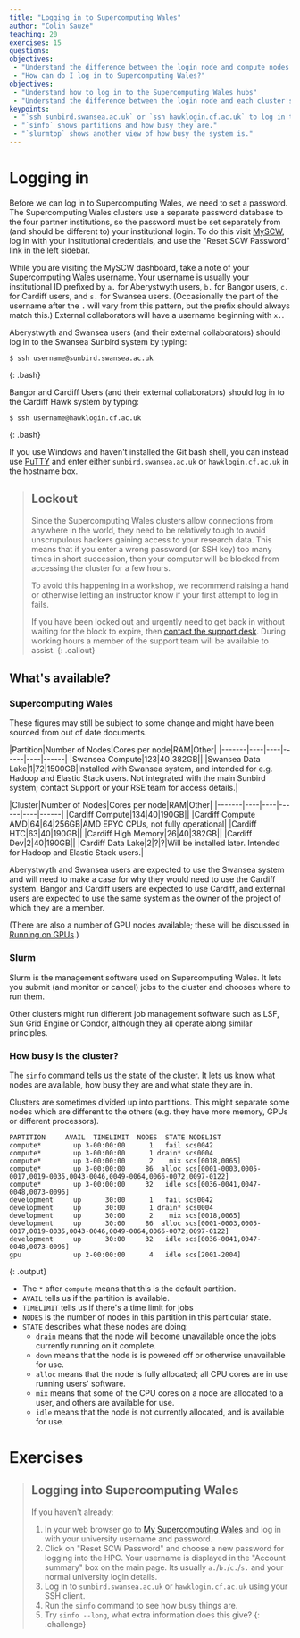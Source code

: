 ```yaml
---
title: "Logging in to Supercomputing Wales"
author: "Colin Sauze"
teaching: 20
exercises: 15
questions:
objectives: 
 - "Understand the difference between the login node and compute nodes."
 - "How can do I log in to Supercomputing Wales?"
objectives:
 - "Understand how to log in to the Supercomputing Wales hubs"
 - "Understand the difference between the login node and each cluster's head node."
keypoints:
 - "`ssh sunbird.swansea.ac.uk` or `ssh hawklogin.cf.ac.uk` to log in to the system"
 - "`sinfo` shows partitions and how busy they are."
 - "`slurmtop` shows another view of how busy the system is."
---
```



# Logging in

Before we can log in to Supercomputing Wales, we need to set a password.
The Supercomputing Wales clusters use a separate password database to
the four partner institutions, so the password must be set separately
from (and should be different to) your institutional login. To do this
visit [MySCW][myscw], log in with your institutional credentials, and
use the "Reset SCW Password" link in the left sidebar.

While you are visiting the MySCW dashboard, take a note of your
Supercomputing Wales username. Your username is
usually your institutional ID prefixed by `a.` for
Aberystwyth users, `b.` for Bangor users, `c.` for Cardiff users, and `s.`
for Swansea users. (Occasionally the part of the username after the `.`
will vary from this pattern, but the prefix should always match this.)
External collaborators will have a username beginning with `x.`.

Aberystwyth and Swansea users (and their external collaborators) should log in to the Swansea Sunbird system by typing:

~~~
$ ssh username@sunbird.swansea.ac.uk
~~~
{: .bash}

Bangor and Cardiff Users (and their external collaborators) should log in to the Cardiff Hawk system by typing:

~~~
$ ssh username@hawklogin.cf.ac.uk
~~~
{: .bash}


If you use Windows and haven't installed the Git bash shell, you can instead use [PuTTY](https://www.chiark.greenend.org.uk/~sgtatham/putty/latest.html)
and enter either `sunbird.swansea.ac.uk` or `hawklogin.cf.ac.uk` in the hostname box.

> ## Lockout
>
> Since the Supercomputing Wales clusters allow connections from
> anywhere in the world, they need to be relatively tough to avoid
> unscrupulous hackers gaining access to your research data.
> This means that if you enter a wrong password (or SSH key) too
> many times in short succession, then your computer will be blocked
> from accessing the cluster for a few hours.
>
> To avoid this happening in a workshop, we recommend raising a hand
> or otherwise letting an instructor know if your first attempt to log
> in fails.
>
> If you have been locked out and urgently need to get back in
> without waiting for the block to expire, then
> [contact the support desk][scw-support]. During working hours
> a member of the support team will be available to assist.
{: .callout}


## What's available?

### Supercomputing Wales

These figures may still be subject to some change and might have been sourced from out of date documents.

|Partition|Number of Nodes|Cores per node|RAM|Other|
|-------|----|----|------|----|------|
|Swansea Compute|123|40|382GB||
|Swansea Data Lake|1|72|1500GB|Installed with Swansea system, and intended for e.g. Hadoop and Elastic Stack users. Not integrated with the main Sunbird system; contact Support or your RSE team for access details.|


|Cluster|Number of Nodes|Cores per node|RAM|Other|
|-------|----|----|------|----|------|
|Cardiff Compute|134|40|190GB||
|Cardiff Compute AMD|64|64|256GB|AMD EPYC CPUs, not fully operational|
|Cardiff HTC|63|40|190GB||
|Cardiff High Memory|26|40|382GB||
|Cardiff Dev|2|40|190GB||
|Cardiff Data Lake|2|?|?|Will be installed later. Intended for Hadoop and Elastic Stack users.|

Aberystwyth and Swansea users are expected to use the Swansea system and will need to make a case for why they would need to use the Cardiff system. Bangor and Cardiff users are expected to use Cardiff, and external users are expected to use the same system as the owner of the project of which they are a member.

(There are also a number of GPU nodes available; these will be discussed
in [Running on GPUs](08-running-on-gpus).)

### Slurm

Slurm is the management software used on Supercomputing Wales. It lets you submit (and monitor or cancel) jobs to the cluster and chooses where to run them. 

Other clusters might run different job management software such as LSF, Sun Grid Engine or Condor, although they all operate along similar principles.


### How busy is the cluster?

The `sinfo` command tells us the state of the cluster. It lets us know what nodes are available, how busy they are and what state they are in.

Clusters are sometimes divided up into partitions. This might separate some nodes which are different to the others (e.g. they have more memory, GPUs or different processors).

~~~
PARTITION     AVAIL  TIMELIMIT  NODES  STATE NODELIST
compute*        up 3-00:00:00      1   fail scs0042
compute*        up 3-00:00:00      1 drain* scs0004
compute*        up 3-00:00:00      2    mix scs[0018,0065]
compute*        up 3-00:00:00     86  alloc scs[0001-0003,0005-0017,0019-0035,0043-0046,0049-0064,0066-0072,0097-0122]
compute*        up 3-00:00:00     32   idle scs[0036-0041,0047-0048,0073-0096]
development     up      30:00      1   fail scs0042
development     up      30:00      1 drain* scs0004
development     up      30:00      2    mix scs[0018,0065]
development     up      30:00     86  alloc scs[0001-0003,0005-0017,0019-0035,0043-0046,0049-0064,0066-0072,0097-0122]
development     up      30:00     32   idle scs[0036-0041,0047-0048,0073-0096]
gpu             up 2-00:00:00      4   idle scs[2001-2004]
~~~
{: .output}

 * The `*` after `compute` means that this is the default partition.
 * `AVAIL` tells us if the partition is available.
 * `TIMELIMIT` tells us if there's a time limit for jobs
 * `NODES` is the number of nodes in this partition in this particular
   state.
 * `STATE` describes what these nodes are doing:
     * `drain` means that the node will become unavailable once the
       jobs currently running on it complete.
	 * `down` means that the node is is powered off or otherwise
       unavailable for use.
	 * `alloc` means that the node is fully allocated; all CPU cores
       are in use running users' software.
	 * `mix` means that some of the CPU cores on a node are allocated
       to a user, and others are available for use.
	 * `idle` means that the node is not currently allocated, and is
       available for use.


# Exercises

> ## Logging into Supercomputing Wales
>
> If you haven't already:
>
> 1. In your web browser go to [My Supercomputing Wales](https://my.supercomputing.wales) and log in with your university username and password.
> 2. Click on "Reset SCW Password" and choose a new password for logging into the HPC. Your username is displayed in the "Account summary" box on the main page. Its usually `a.`/`b.`/`c.`/`s.` and your normal university login details.
> 3. Log in to `sunbird.swansea.ac.uk` or `hawklogin.cf.ac.uk` using your SSH client.
> 4. Run the `sinfo` command to see how busy things are.
> 5. Try `sinfo --long`, what extra information does this give?
{: .challenge}

[myscw]: https://my.supercomputing.wales
[scw-support]: https://portal.supercomputing.wales/index.php/index/submit-support-ticket/

